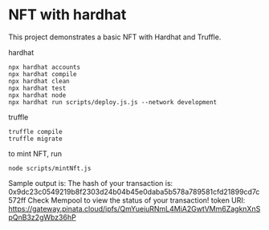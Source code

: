 # NFT with hardhat

This project demonstrates a basic NFT with Hardhat and Truffle. 

hardhat
```shell
npx hardhat accounts
npx hardhat compile
npx hardhat clean
npx hardhat test
npx hardhat node
npx hardhat run scripts/deploy.js.js --network development
```

truffle
```shell
truffle compile
truffle migrate
```

to mint NFT, run
```
node scripts/mintNft.js
```

Sample output is:
The hash of your transaction is:  0x9dc23c0549219b8f2303d24b04b45e0daba5b578a789581cfd21899cd7c572ff 
Check Mempool to view the status of your transaction!
token URI: https://gateway.pinata.cloud/ipfs/QmYueiuRNmL4MiA2GwtVMm6ZagknXnSpQnB3z2gWbz36hP
